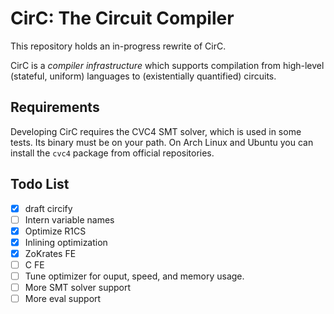 # CirC: The Circuit Compiler

This repository holds an in-progress rewrite of CirC.

CirC is a *compiler infrastructure* which supports compilation from
high-level (stateful, uniform) languages to (existentially quantified)
circuits.

## Requirements

Developing CirC requires the CVC4 SMT solver, which is used in some tests. Its
binary must be on your path. On Arch Linux and Ubuntu you can install the
`cvc4` package from official repositories.

## Todo List

- [x] draft circify
- [ ] Intern variable names
- [x] Optimize R1CS
- [x] Inlining optimization
- [x] ZoKrates FE
- [ ] C FE
- [ ] Tune optimizer for ouput, speed, and memory usage.
- [ ] More SMT solver support
- [ ] More eval support
